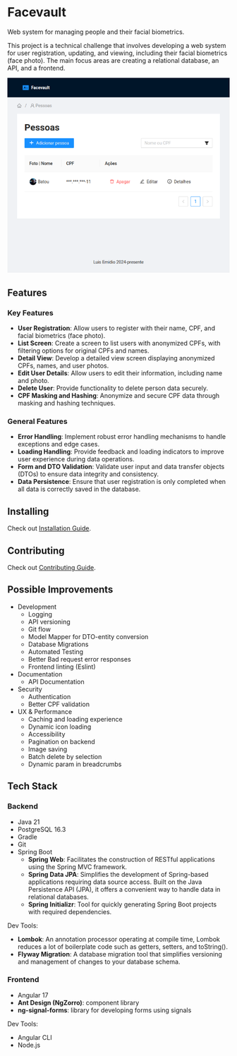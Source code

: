 # Facevault

Web system for managing people and their facial biometrics.

This project is a technical challenge that involves developing a web system for user registration, updating, and viewing, including their facial biometrics (face photo). The main focus areas are creating a relational database, an API, and a frontend.

![Facevault screenshot](./docs/public/demo.png)

## Features

### Key Features

- **User Registration**: Allow users to register with their name, CPF, and facial biometrics (face photo).
- **List Screen**: Create a screen to list users with anonymized CPFs, with filtering options for original CPFs and names.
- **Detail View**: Develop a detailed view screen displaying anonymized CPFs, names, and user photos.
- **Edit User Details**: Allow users to edit their information, including name and photo.
- **Delete User**: Provide functionality to delete person data securely.
- **CPF Masking and Hashing**: Anonymize and secure CPF data through masking and hashing techniques.

### General Features

- **Error Handling**: Implement robust error handling mechanisms to handle exceptions and edge cases.
- **Loading Handling**: Provide feedback and loading indicators to improve user experience during data operations.
- **Form and DTO Validation**: Validate user input and data transfer objects (DTOs) to ensure data integrity and consistency.
- **Data Persistence**: Ensure that user registration is only completed when all data is correctly saved in the database.

## Installing

Check out [Installation Guide](./docs/README.md).

## Contributing

Check out [Contributing Guide](./CONTRIBUTING.md).

## Possible Improvements

- Development
  - Logging
  - API versioning
  - Git flow
  - Model Mapper for DTO-entity conversion
  - Database Migrations
  - Automated Testing
  - Better Bad request error responses
  - Frontend linting (Eslint)
- Documentation
  - API Documentation
- Security
  - Authentication
  - Better CPF validation
- UX & Performance
  - Caching and loading experience
  - Dynamic icon loading
  - Accessibility
  - Pagination on backend
  - Image saving
  - Batch delete by selection
  - Dynamic param in breadcrumbs

## Tech Stack

### Backend

- Java 21
- PostgreSQL 16.3
- Gradle
- Git
- Spring Boot
  - **Spring Web**: Facilitates the construction of RESTful applications using the Spring MVC framework.
  - **Spring Data JPA**: Simplifies the development of Spring-based applications requiring data source access. Built on the Java Persistence API (JPA), it offers a convenient way to handle data in relational databases.
  - **Spring Initializr**: Tool for quickly generating Spring Boot projects with required dependencies.

Dev Tools:

- **Lombok**: An annotation processor operating at compile time, Lombok reduces a lot of boilerplate code such as getters, setters, and toString().
- **Flyway Migration**: A database migration tool that simplifies versioning and management of changes to your database schema.

### Frontend

- Angular 17
- **Ant Design (NgZorro)**: component library
- **ng-signal-forms**: library for developing forms using signals

Dev Tools:

- Angular CLI
- Node.js
